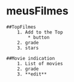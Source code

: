 # meusFilmes

    ##TopFilmes
        1. Add to the Top
            * button
        2. grade
        3. stars

    ##Movie indication
        1. List of movies
        2. grade
        3. **edit**
    

